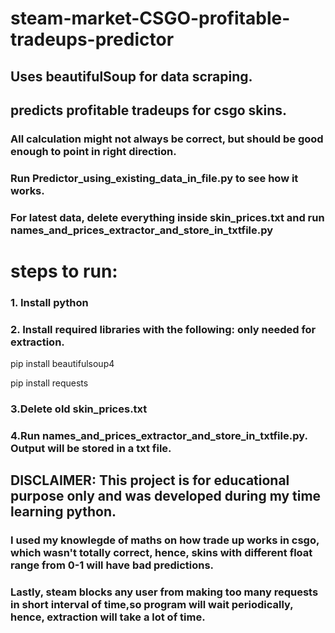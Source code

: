 # steam-market-CSGO-profitable-tradeups-predictor

## Uses beautifulSoup for data scraping.
## predicts profitable tradeups for csgo skins. 

### All calculation might not always be correct, but should be good enough to point in right direction. 
### Run Predictor_using_existing_data_in_file.py to see how it works. 
### For latest data, delete everything inside skin_prices.txt and run names_and_prices_extractor_and_store_in_txtfile.py

# steps to run:
### 1. Install python 

### 2. Install required libraries with the following: only needed for extraction.
pip install beautifulsoup4 

pip install requests 

### 3.Delete old skin_prices.txt 

### 4.Run names_and_prices_extractor_and_store_in_txtfile.py. Output will be stored in a txt file.

## DISCLAIMER: This project is for educational purpose only and was developed during my time learning python.
### I used my knowlegde of maths on how trade up works in csgo, which wasn't totally correct, hence, skins with different float range from 0-1 will have bad predictions. 
### Lastly, steam blocks any user from making too many requests in short interval of time,so program will wait periodically, hence, extraction will take a lot of time. 


